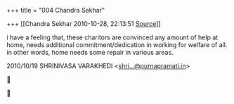 +++
title = "004 Chandra Sekhar"

+++
[[Chandra Sekhar	2010-10-28, 22:13:51 [Source](https://groups.google.com/g/bvparishat/c/01oa0poOFhY)]]



i have a feeling that, these charitors are convinced any amount of help at home, needs additional commitment/dedication in working for welfare of all. in other words, home needs some repair in various areas.

  
  


2010/10/19 SHRINIVASA VARAKHEDI \<[shri...@purnapramati.in]()\>  





